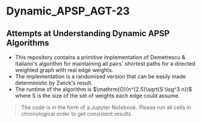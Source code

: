 # Dynamic_APSP_AGT-23
## Attempts at Understanding Dynamic APSP Algorithms

* This repository contains a primitive implementation of Demetrescu & Italiano's algorithm for maintaining all pairs' shortest paths for a directed weighted graph with real edge weights.
* The implementation is a randomised version that can be easily made deterministic by Zwick's result.
* The runtime of the algorithm is $\mathrm{O}(n^{2.5}\sqrt{S \log^3 n})$ where S is the size of the set of weights each edge could assume.

> The code is in the form of a Jupyter Notebook. Please run all cells in chronological order to get consistent results.
